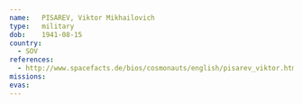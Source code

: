 ```yaml
---
name:	PISAREV, Viktor Mikhailovich 
type:	military
dob:	1941-08-15
country:
  - SOV
references:
  - http://www.spacefacts.de/bios/cosmonauts/english/pisarev_viktor.htm
missions:
evas:
---
```

